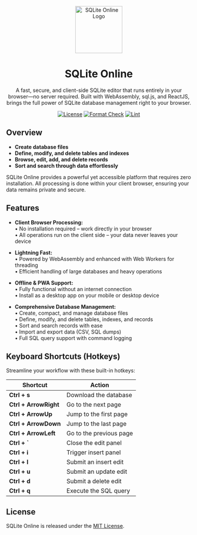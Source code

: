 <div align="center">

<a href="https://sqlite3.online/" target="_blank">
  <img src="https://github.com/user-attachments/assets/aef749bf-df08-4a84-8148-d34b796449d8" alt="SQLite Online Logo" width="128">
</a>

# SQLite Online

A fast, secure, and client-side SQLite editor that runs entirely in your browser—no server required. Built with WebAssembly, sql.js, and ReactJS, brings the full power of SQLite database management right to your browser.

[![License](https://img.shields.io/github/license/vwh/sqlite-online?label=License)](https://github.com/vwh/sqlite-online/blob/main/LICENSE)
[![Format Check](https://github.com/vwh/sqlite-online/actions/workflows/format.yml/badge.svg)](https://github.com/vwh/sqlite-online/actions/workflows/format.yml)
[![Lint](https://github.com/vwh/sqlite-online/actions/workflows/lint.yml/badge.svg)](https://github.com/vwh/sqlite-online/actions/workflows/lint.yml)

</div>

## Overview

- **Create database files**
- **Define, modify, and delete tables and indexes**
- **Browse, edit, add, and delete records**
- **Sort and search through data effortlessly**

SQLite Online provides a powerful yet accessible platform that requires zero installation. All processing is done within your client browser, ensuring your data remains private and secure.

## Features

- **Client Browser Processing:**  
  • No installation required – work directly in your browser  
  • All operations run on the client side – your data never leaves your device

- **Lightning Fast:**  
  • Powered by WebAssembly and enhanced with Web Workers for threading  
  • Efficient handling of large databases and heavy operations

- **Offline & PWA Support:**  
  • Fully functional without an internet connection  
  • Install as a desktop app on your mobile or desktop device

- **Comprehensive Database Management:**  
  • Create, compact, and manage database files  
  • Define, modify, and delete tables, indexes, and records  
  • Sort and search records with ease  
  • Import and export data (CSV, SQL dumps)  
  • Full SQL query support with command logging

## Keyboard Shortcuts (Hotkeys)

Streamline your workflow with these built-in hotkeys:

| Shortcut              | Action                  |
| --------------------- | ----------------------- |
| **Ctrl + s**          | Download the database   |
| **Ctrl + ArrowRight** | Go to the next page     |
| **Ctrl + ArrowUp**    | Jump to the first page  |
| **Ctrl + ArrowDown**  | Jump to the last page   |
| **Ctrl + ArrowLeft**  | Go to the previous page |
| **Ctrl + `**          | Close the edit panel    |
| **Ctrl + i**          | Trigger insert panel    |
| **Ctrl + I**          | Submit an insert edit   |
| **Ctrl + u**          | Submit an update edit   |
| **Ctrl + d**          | Submit a delete edit    |
| **Ctrl + q**          | Execute the SQL query   |

## License

SQLite Online is released under the [MIT License](https://github.com/vwh/sqlite-online/blob/main/LICENSE).

